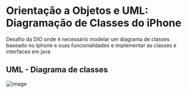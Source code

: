 # Orientação a Objetos e UML: Diagramação de Classes do iPhone
Desafio da DIO onde é necessário modelar um diagrama de classes baseado no Iphone e suas funcionalidades e implementar as classes e interfaces em java

## UML - Diagrama de classes

![image](https://github.com/EduardoSerafim/desafio-uml-dio/assets/64627274/b469d579-df3b-42ba-9acd-fbe8628c86b0)

